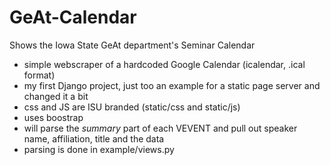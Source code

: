 # GeAt-Calendar
Shows the Iowa State GeAt department's Seminar Calendar

- simple webscraper of a hardcoded Google Calendar (icalendar, .ical format)
- my first Django project, just too an example for a static page server and changed it a bit
- css and JS are ISU branded (static/css and static/js)
- uses boostrap
- will parse the *summary* part of each VEVENT and pull out speaker name, affiliation, title and the data
- parsing is done in example/views.py
